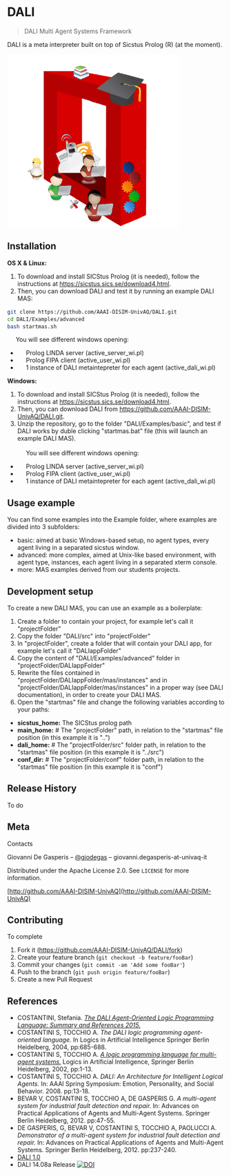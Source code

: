 # DALI
> DALI Multi Agent Systems Framework

DALI is a meta interpreter built on top of Sicstus Prolog (R) (at the moment).

![](DALI_logo.png)


## Installation

**OS X & Linux:**
1.  To download and install SICStus Prolog (it is needed), follow the instructions at https://sicstus.sics.se/download4.html.
2.  Then, you can download DALI and test it by running an example DALI MAS:
```sh
git clone https://github.com/AAAI-DISIM-UnivAQ/DALI.git
cd DALI/Examples/advanced
bash startmas.sh
```
&nbsp;&nbsp;&nbsp;&nbsp; You will see different windows opening:
* &nbsp;&nbsp;&nbsp;&nbsp; Prolog LINDA server (active_server_wi.pl)
* &nbsp;&nbsp;&nbsp;&nbsp; Prolog FIPA client (active_user_wi.pl) 
* &nbsp;&nbsp;&nbsp;&nbsp; 1 instance of DALI metaintepreter for each agent (active_dali_wi.pl)

**Windows:**
1.  To download and install SICStus Prolog (it is needed), follow the instructions at https://sicstus.sics.se/download4.html.
2.  Then, you can download DALI from https://github.com/AAAI-DISIM-UnivAQ/DALI.git.
3.  Unzip the repository, go to the folder "DALI/Examples/basic", and test if DALI works by duble clicking "startmas.bat" file (this will launch an example DALI MAS). \
\
&nbsp;&nbsp;&nbsp;&nbsp; You will see different windows opening:
* &nbsp;&nbsp;&nbsp;&nbsp; Prolog LINDA server (active_server_wi.pl)
* &nbsp;&nbsp;&nbsp;&nbsp; Prolog FIPA client (active_user_wi.pl) 
* &nbsp;&nbsp;&nbsp;&nbsp; 1 instance of DALI metaintepreter for each agent (active_dali_wi.pl)


## Usage example

You can find some examples into the Example folder, where examples are divided into 3 subfolders:
* basic: aimed at basic Windows-based setup, no agent types, every agent living in a separated sicstus window.
* advanced: more complex, aimed at Unix-like based environment, with agent type, instances, each agent living in a separated xterm console.
* more: MAS examples derived from our students projects.


## Development setup
To create a new DALI MAS, you can use an example as a boilerplate:
1.  Create a folder to contain your project, for example let's call it "projectFolder"
2.  Copy the folder "DALI/src" into "projectFolder"
3.  In "projectFolder", create a folder that will contain your DALI app, for example let's call it "DALIappFolder"
4.  Copy the content of "DALI/Examples/advanced" folder in "projectFolder/DALIappFolder"
5.  Rewrite the files contained in "projectFolder/DALIappFolder/mas/instances" and in "projectFolder/DALIappFolder/mas/instances"
    in a proper way (see DALI documentation), in order to create your DALI MAS.
6.  Open the "startmas" file and change the following variables according to your paths:
* **sicstus_home:** The SICStus prolog path
* **main_home:**  # The "projectFolder" path, in relation to the "startmas" file position (in this example it is "..")
* **dali_home:**  # The "projectFolder/src" folder path, in relation to the "startmas" file position (in this example it is "../src")
* **conf_dir:**  # The "projectFolder/conf" folder path, in relation to the "startmas" file position (in this example it is "conf")


## Release History
To do


## Meta
Contacts

Giovanni De Gasperis – [@giodegas](http://twitter.com/giodegas) – giovanni.degasperis-at-univaq-it

Distributed under the Apache License 2.0. See ``LICENSE`` for more information.

[http://github.com/AAAI-DISIM-UnivAQ](http://github.com/AAAI-DISIM-UnivAQ)


## Contributing
To complete
1. Fork it (<https://github.com/AAAI-DISIM-UnivAQ/DALI/fork>)
2. Create your feature branch (`git checkout -b feature/fooBar`)
3. Commit your changes (`git commit -am 'Add some fooBar'`)
4. Push to the branch (`git push origin feature/fooBar`)
5. Create a new Pull Request


## References
* COSTANTINI, Stefania. [*The DALI Agent-Oriented Logic Programming Language: Summary and References 2015.*](http://costantini.di.univaq.it/pubbls/Dali_References.pdf)
* COSTANTINI S, TOCCHIO A. *The DALI logic programming agent-oriented language.* In Logics in Artificial Intelligence Springer Berlin Heidelberg, 2004, pp:685-688.
* COSTANTINI S, TOCCHIO A. [*A logic programming language for multi-agent systems.*](docs/DALI_Language_description.pdf) Logics in Artificial Intelligence, Springer Berlin Heidelberg, 2002, pp:1-13.
* COSTANTINI S, TOCCHIO A. *DALI: An Architecture for Intelligent Logical Agents.* In: AAAI Spring Symposium: Emotion, Personality, and Social Behavior. 2008. pp:13-18.
* BEVAR V, COSTANTINI S, TOCCHIO A, DE GASPERIS G. *A multi-agent system for industrial fault detection and repair.* In: Advances on Practical Applications of Agents and Multi-Agent Systems. Springer Berlin Heidelberg, 2012. pp:47-55.
* DE GASPERIS, G, BEVAR V, COSTANTINI S, TOCCHIO A, PAOLUCCI A. *Demonstrator of a multi-agent system for industrial fault detection and repair.* In: Advances on Practical Applications of Agents and Multi-Agent Systems. Springer Berlin Heidelberg, 2012. pp:237-240.
* [DALI 1.0](http://www.di.univaq.it/stefcost/Sito-Web-DALI/WEB-DALI)
* DALI 14.08a Release [![DOI](http://zenodo.org/badge/doi/10.5281/zenodo.11198.png)](http://dx.doi.org/10.5281/zenodo.11198)
